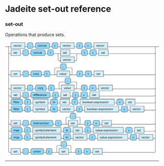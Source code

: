 <!---
  This markdown file was generated. Do not edit.
  -->

# Jadeite set-out reference

### <a name="set-out"></a>set-out

Operations that produce sets.

!["set-out"](./halite-bnf-diagrams/set-out-j.svg)

---
